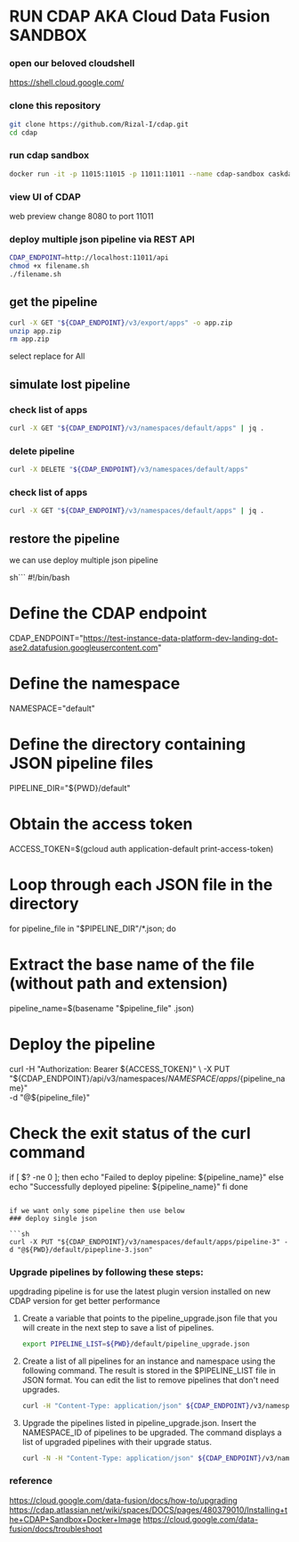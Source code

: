 # RUN CDAP AKA Cloud Data Fusion SANDBOX

### open our beloved cloudshell

https://shell.cloud.google.com/

### clone this repository

```sh
git clone https://github.com/Rizal-I/cdap.git
cd cdap
```

### run cdap sandbox 

```sh
docker run -it -p 11015:11015 -p 11011:11011 --name cdap-sandbox caskdata/cdap-sandbox:6.7.3 cdap sandbox start --enable-debug --foreground
```
### view UI of CDAP
web preview change 8080 to port 11011

### deploy multiple json pipeline via REST API

```sh
CDAP_ENDPOINT=http://localhost:11011/api
chmod +x filename.sh
./filename.sh
```

## get the pipeline

```sh
curl -X GET "${CDAP_ENDPOINT}/v3/export/apps" -o app.zip
unzip app.zip 
rm app.zip
```
select replace for All


## simulate lost pipeline

### check list of apps

```sh
curl -X GET "${CDAP_ENDPOINT}/v3/namespaces/default/apps" | jq .
```
### delete pipeline

```sh
curl -X DELETE "${CDAP_ENDPOINT}/v3/namespaces/default/apps"
```
### check list of apps

```sh
curl -X GET "${CDAP_ENDPOINT}/v3/namespaces/default/apps" | jq .
```

## restore the pipeline
we can use deploy multiple json pipeline

sh```
#!/bin/bash

# Define the CDAP endpoint
CDAP_ENDPOINT="https://test-instance-data-platform-dev-landing-dot-ase2.datafusion.googleusercontent.com"

# Define the namespace
NAMESPACE="default"

# Define the directory containing JSON pipeline files
PIPELINE_DIR="${PWD}/default"

# Obtain the access token
ACCESS_TOKEN=$(gcloud auth application-default print-access-token)

# Loop through each JSON file in the directory
for pipeline_file in "$PIPELINE_DIR"/*.json; do
  # Extract the base name of the file (without path and extension)
  pipeline_name=$(basename "$pipeline_file" .json)
  
  # Deploy the pipeline
  curl -H "Authorization: Bearer ${ACCESS_TOKEN}" \
       -X PUT "${CDAP_ENDPOINT}/api/v3/namespaces/${NAMESPACE}/apps/${pipeline_name}" \
       -d "@${pipeline_file}"

  # Check the exit status of the curl command
  if [ $? -ne 0 ]; then
    echo "Failed to deploy pipeline: ${pipeline_name}"
  else
    echo "Successfully deployed pipeline: ${pipeline_name}"
  fi
done

```

if we want only some pipeline then use below
### deploy single json

```sh
curl -X PUT "${CDAP_ENDPOINT}/v3/namespaces/default/apps/pipeline-3" -d "@${PWD}/default/pipepline-3.json"
```


### Upgrade pipelines by following these steps:
upgdrading pipeline is for use the latest plugin version installed on new CDAP version for get better performance

1. Create a variable that points to the pipeline_upgrade.json file that you will create in the next step to save a list of pipelines.
   ```sh
   export PIPELINE_LIST=${PWD}/default/pipeline_upgrade.json
   ```
2. Create a list of all pipelines for an instance and namespace using the following command. The result is stored in the $PIPELINE_LIST file in JSON format. You can edit the list to remove pipelines that don't need upgrades.
   ```sh
   curl -H "Content-Type: application/json" ${CDAP_ENDPOINT}/v3/namespaces/default/apps -o $PIPELINE_LIST
   ```
3. Upgrade the pipelines listed in pipeline_upgrade.json. Insert the NAMESPACE_ID of pipelines to be upgraded. The command displays a list of upgraded pipelines with their upgrade status.
   ```sh
   curl -N -H "Content-Type: application/json" ${CDAP_ENDPOINT}/v3/namespaces/default/upgrade --data @$PIPELINE_LIST
   ```




### reference
https://cloud.google.com/data-fusion/docs/how-to/upgrading
https://cdap.atlassian.net/wiki/spaces/DOCS/pages/480379010/Installing+the+CDAP+Sandbox+Docker+Image
https://cloud.google.com/data-fusion/docs/troubleshoot
